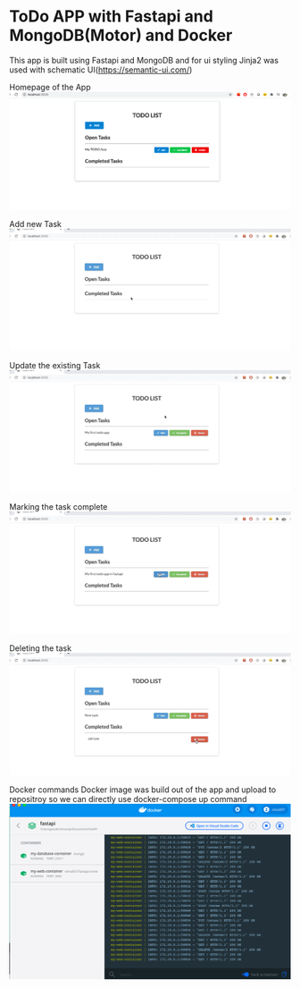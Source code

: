 # ToDo APP with Fastapi and MongoDB(Motor) and Docker

This app is built using Fastapi and MongoDB and for ui styling Jinja2 was used with schematic UI(https://semantic-ui.com/)

Homepage of the App
![Screenshot](homepage.png)

Add new Task
![Alt Text](add.gif)

Update the existing Task
![Alt Text](update.gif)

Marking the task complete
![Alt Text](complete.gif)

Deleting the task
![Alt Text](delete.gif)

Docker commands
Docker image was build out of the app and upload to repositroy
so we can directly use docker-compose up command
![Screenshot](docker.png)
